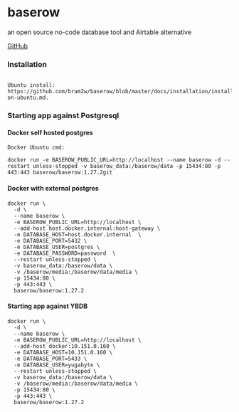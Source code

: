 # baserow

an open source no-code database tool and Airtable alternative

[GitHub](https://github.com/bram2w/baserow)

### Installation 

```

Ubuntu install: https://github.com/bram2w/baserow/blob/master/docs/installation/install-on-ubuntu.md.

```

### Starting app against Postgresql

#### Docker self hosted postgres

```
Docker Ubuntu cmd:

​​docker run -e BASEROW_PUBLIC_URL=http://localhost --name baserow -d --restart unless-stopped -v baserow_data:/baserow/data -p 15434:80 -p 443:443 baserow/baserow:1.27.2git
```

#### Docker with external postgres

```
docker run \
  -d \
  --name baserow \
  -e BASEROW_PUBLIC_URL=http://localhost \
  --add-host host.docker.internal:host-gateway \
  -e DATABASE_HOST=host.docker.internal  \
  -e DATABASE_PORT=5432 \
  -e DATABASE_USER=postgres \
  -e DATABASE_PASSWORD=password  \
  --restart unless-stopped \
  -v baserow_data:/baserow/data \
  -v /baserow/media:/baserow/data/media \
  -p 15434:80 \
  -p 443:443 \
  baserow/baserow:1.27.2
```

#### Starting app against YBDB

```
docker run \
  -d \
  --name baserow \
  -e BASEROW_PUBLIC_URL=http://localhost \
  --add-host docker:10.151.0.160 \
  -e DATABASE_HOST=10.151.0.160 \
  -e DATABASE_PORT=5433 \
  -e DATABASE_USER=yugabyte \
  --restart unless-stopped \
  -v baserow_data:/baserow/data \
  -v /baserow/media:/baserow/data/media \
  -p 15434:80 \
  -p 443:443 \
  baserow/baserow:1.27.2
```
